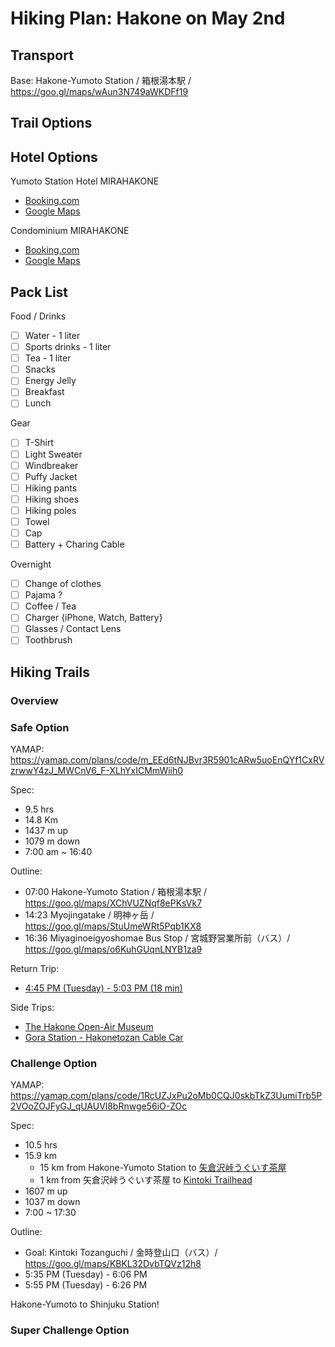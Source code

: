 # Hiking Plan: Hakone on May 2nd

## Transport

Base: Hakone-Yumoto Station / 箱根湯本駅 / <https://goo.gl/maps/wAun3N749aWKDFf19>

## Trail Options

## Hotel Options

Yumoto Station Hotel MIRAHAKONE
  * [Booking.com](http://www.booking.com/Share-SQpnje)
  * [Google Maps](https://goo.gl/maps/TyJLxgnjmozHUdkD9)

Condominium MIRAHAKONE
  * [Booking.com](http://www.booking.com/Share-iD9TVl)
  * [Google Maps](https://goo.gl/maps/QH3oyVtanEKAr4GW9)

## Pack List

Food / Drinks
  * [ ] Water - 1 liter
  * [ ] Sports drinks - 1 liter
  * [ ] Tea - 1 liter
  * [ ] Snacks
  * [ ] Energy Jelly
  * [ ] Breakfast
  * [ ] Lunch

Gear
  * [ ] T-Shirt
  * [ ] Light Sweater
  * [ ] Windbreaker
  * [ ] Puffy Jacket
  * [ ] Hiking pants
  * [ ] Hiking shoes
  * [ ] Hiking poles
  * [ ] Towel
  * [ ] Cap
  * [ ] Battery + Charing Cable

Overnight
  * [ ] Change of clothes
  * [ ] Pajama ?
  * [ ] Coffee / Tea
  * [ ] Charger {iPhone, Watch, Battery}
  * [ ] Glasses / Contact Lens
  * [ ] Toothbrush

## Hiking Trails

### Overview

### Safe Option

YAMAP:  
<https://yamap.com/plans/code/m_EEd6tNJBvr3R5901cARw5uoEnQYf1CxRVzrwwY4zJ_MWCnV6_F-XLhYxICMmWiih0>

Spec:
  * 9.5 hrs
  * 14.8 Km
  * 1437 m up
  * 1079 m down
  * 7:00 am ~ 16:40

Outline:
  * 07:00 Hakone-Yumoto Station / 箱根湯本駅 / <https://goo.gl/maps/XChVUZNqf8ePKsVk7>
  * 14:23 Myojingatake / 明神ヶ岳 / <https://goo.gl/maps/StuUmeWRt5Pqb1KX8>
  * 16:36 Miyaginoeigyoshomae Bus Stop / 宮城野営業所前（バス）/ <https://goo.gl/maps/o6KuhGUqnLNYB1za9>

Return Trip:
  * [4:45 PM (Tuesday) - 5:03 PM (18 min)](https://goo.gl/maps/KTaPey657Zyp5fXC6)

Side Trips:
  * [The Hakone Open-Air Museum](https://goo.gl/maps/97qj2Mz1CTC8mggf6)
  * [Gora Station - Hakonetozan Cable Car](https://goo.gl/maps/HQxbtSMoCtrS34Ah9)

### Challenge Option

YAMAP:  
<https://yamap.com/plans/code/1RcUZJxPu2oMb0CQJ0skbTkZ3UumiTrb5P2VOoZOJFyGJ_qUAUVl8bRnwge56iO-ZOc>

Spec:
  * 10.5 hrs
  * 15.9 km
    * 15 km from Hakone-Yumoto Station to [矢倉沢峠うぐいす茶屋](https://goo.gl/maps/ZyBWV3eqoUbUYB1NA)
    * 1 km from 矢倉沢峠うぐいす茶屋 to [Kintoki Trailhead](https://goo.gl/maps/w7cApkBhLUYPdJqb6)
  * 1607 m up
  * 1037 m down
  * 7:00 ~ 17:30

Outline:

* Goal: Kintoki Tozanguchi / 金時登山口（バス）/ https://goo.gl/maps/KBKL32DvbTQVz12h8
* 5:35 PM (Tuesday) - 6:06 PM
* 5:55 PM (Tuesday) - 6:26 PM


Hakone-Yumoto to Shinjuku Station!


### Super Challenge Option

